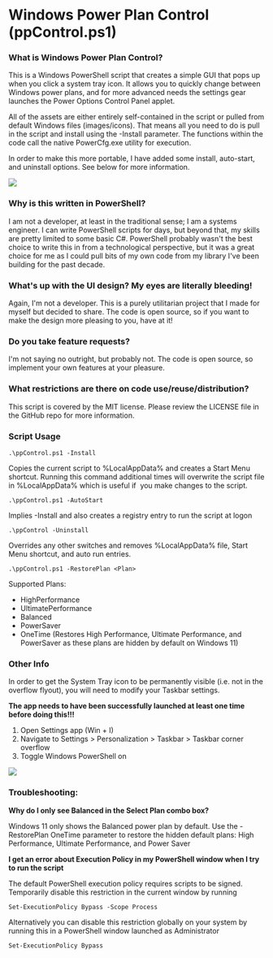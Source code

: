 # Windows Power Plan Control (ppControl.ps1)

### What is Windows Power Plan Control?

This is a Windows PowerShell script that creates a simple GUI that pops up when you click a system tray icon. It allows you to quickly change between Windows power plans, and for more advanced needs the settings gear launches the Power Options Control Panel applet.

All of the assets are either entirely self-contained in the script or pulled from default Windows files (images/icons). That means all you need to do is pull in the script and install using the -Install parameter. The functions within the code call the native PowerCfg.exe utility for execution.

In order to make this more portable, I have added some install, auto-start, and uninstall options. See below for more information.

![](https://user-images.githubusercontent.com/67383581/150015176-5e93fe16-9d51-4ec3-ac39-3f8baaf55280.png)

### Why is this written in PowerShell?

I am not a developer, at least in the traditional sense; I am a systems engineer. I can write PowerShell scripts for days, but beyond that, my skills are pretty limited to some basic C#. PowerShell probably wasn't the best choice to write this in from a technological perspective, but it was a great choice for me as I could pull bits of my own code from my library I've been building for the past decade.

### What's up with the UI design? My eyes are literally bleeding!

Again, I'm not a developer. This is a purely utilitarian project that I made for myself but decided to share. The code is open source, so if you want to make the design more pleasing to you, have at it!

### Do you take feature requests?

I'm not saying no outright, but probably not. The code is open source, so implement your own features at your pleasure.

### What restrictions are there on code use/reuse/distribution?

This script is covered by the MIT license. Please review the LICENSE file in the GitHub repo for more information.

### Script Usage

```
.\ppControl.ps1 -Install
```

Copies the current script to %LocalAppData% and creates a Start Menu shortcut. Running this command additional times will overwrite the script file in %LocalAppData% which is useful if  you make changes to the script.

```
.\ppControl.ps1 -AutoStart
```

Implies -Install and also creates a registry entry to run the script at logon

```
.\ppControl -Uninstall
```

Overrides any other switches and removes %LocalAppData% file, Start Menu shortcut, and auto run entries.

```
.\ppControl.ps1 -RestorePlan <Plan>
```

Supported Plans:

*   HighPerformance
*   UltimatePerformance
*   Balanced
*   PowerSaver
*   OneTime (Restores High Performance, Ultimate Performance, and PowerSaver as these plans are hidden by default on Windows 11)

### Other Info

In order to get the System Tray icon to be permanently visible (i.e. not in the overflow flyout), you will need to modify your Taskbar settings.

**The app needs to have been successfully launched at least one time before doing this!!!**

1.  Open Settings app (Win + I)
2.  Navigate to Settings > Personalization > Taskbar > Taskbar corner overflow
3.  Toggle Windows PowerShell on

![](https://user-images.githubusercontent.com/67383581/150015967-b4f2783d-c6b0-4df8-8703-c8d7a00fab74.png)

### Troubleshooting:

**Why do I only see Balanced in the Select Plan combo box?**

Windows 11 only shows the Balanced power plan by default. Use the -RestorePlan OneTime parameter to restore the hidden default plans: High Performance, Ultimate Performance, and Power Saver

**I get an error about Execution Policy in my PowerShell window when I try to run the script**

The default PowerShell execution policy requires scripts to be signed. Temporarily disable this restriction in the current window by running 

```
Set-ExecutionPolicy Bypass -Scope Process
```

Alternatively you can disable this restriction globally on your system by running this in a PowerShell window launched as Administrator

```
Set-ExecutionPolicy Bypass
```
